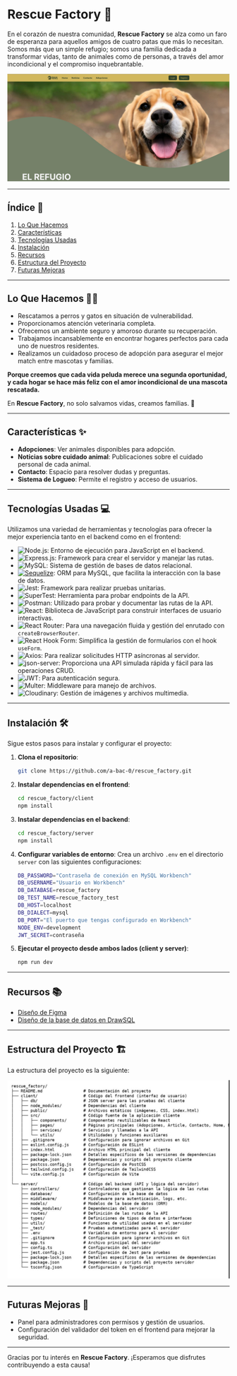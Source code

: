 # Rescue Factory 🐾

En el corazón de nuestra comunidad, **Rescue Factory** se alza como un faro de esperanza para aquellos amigos de cuatro patas que más lo necesitan. Somos más que un simple refugio; somos una familia dedicada a transformar vidas, tanto de animales como de personas, a través del amor incondicional y el compromiso inquebrantable.

![Home Rescue Factory](./client/src/assets/images/homeRescueFactory.jpg)

---

## Índice 📑

1. [Lo Que Hacemos](#lo-que-hacemos)
2. [Características](#características)
3. [Tecnologías Usadas](#tecnologías-usadas)
4. [Instalación](#instalación)
5. [Recursos](#recursos)
6. [Estructura del Proyecto](#estructura-del-proyecto)
7. [Futuras Mejoras](#futuras-mejoras)

---

## Lo Que Hacemos 🐶🐱

- Rescatamos a perros y gatos en situación de vulnerabilidad.
- Proporcionamos atención veterinaria completa.
- Ofrecemos un ambiente seguro y amoroso durante su recuperación.
- Trabajamos incansablemente en encontrar hogares perfectos para cada uno de nuestros residentes.
- Realizamos un cuidadoso proceso de adopción para asegurar el mejor match entre mascotas y familias.

**Porque creemos que cada vida peluda merece una segunda oportunidad, y cada hogar se hace más feliz con el amor incondicional de una mascota rescatada.**

En **Rescue Factory**, no solo salvamos vidas, creamos familias. 💖

---

## Características ✨

- **Adopciones**: Ver animales disponibles para adopción.
- **Noticias sobre cuidado animal**: Publicaciones sobre el cuidado personal de cada animal.
- **Contacto**: Espacio para resolver dudas y preguntas.
- **Sistema de Logueo**: Permite el registro y acceso de usuarios.

---

## Tecnologías Usadas 💻

Utilizamos una variedad de herramientas y tecnologías para ofrecer la mejor experiencia tanto en el backend como en el frontend:

- ![Node.js](https://img.shields.io/badge/Node.js-green?style=for-the-badge&logo=node.js&logoColor=white): Entorno de ejecución para JavaScript en el backend.
- ![Express.js](https://img.shields.io/badge/Express.js-4DB33A?style=for-the-badge&logo=express&logoColor=white): Framework para crear el servidor y manejar las rutas.
- ![MySQL](https://img.shields.io/badge/MySQL-4479A1?style=for-the-badge&logo=mysql&logoColor=white): Sistema de gestión de bases de datos relacional.
- [![Sequelize](https://img.shields.io/badge/Sequelize-5272B4?style=for-the-badge&logo=sequelize&logoColor=white)](https://sequelize.org/): ORM para MySQL, que facilita la interacción con la base de datos.
- ![Jest](https://img.shields.io/badge/Jest-C21325?style=for-the-badge&logo=jest&logoColor=white): Framework para realizar pruebas unitarias.
- ![SuperTest](https://img.shields.io/badge/SuperTest-00BFFF?style=for-the-badge&logo=testing-library&logoColor=white): Herramienta para probar endpoints de la API.
- ![Postman](https://img.shields.io/badge/Postman-FF6C37?style=for-the-badge&logo=postman&logoColor=white): Utilizado para probar y documentar las rutas de la API.
- ![React](https://img.shields.io/badge/React-blue?style=for-the-badge&logo=react&logoColor=white): Biblioteca de JavaScript para construir interfaces de usuario interactivas.
- ![React Router](https://img.shields.io/badge/React_Router-CA4245?style=for-the-badge&logo=react-router&logoColor=white): Para una navegación fluida y gestión del enrutado con `createBrowserRouter`.
- ![React Hook Form](https://img.shields.io/badge/React--Hook--Form-EC5990?style=for-the-badge&logo=react-hook-form&logoColor=white): Simplifica la gestión de formularios con el hook `useForm`.
- ![Axios](https://img.shields.io/badge/Axios-5A29E4?style=for-the-badge&logo=axios&logoColor=white): Para realizar solicitudes HTTP asíncronas al servidor.
- ![json-server](https://img.shields.io/badge/json--server-323330?style=for-the-badge&logo=json&logoColor=white): Proporciona una API simulada rápida y fácil para las operaciones CRUD.
- ![JWT](https://img.shields.io/badge/JWT-000000?style=for-the-badge&logo=json-web-tokens&logoColor=white): Para autenticación segura.
- ![Multer](https://img.shields.io/badge/Multer-FF7A3F?style=for-the-badge&logoColor=white): Middleware para manejo de archivos.
- ![Cloudinary](https://img.shields.io/badge/Cloudinary-3448C5?style=for-the-badge&logo=cloudinary&logoColor=white): Gestión de imágenes y archivos multimedia.


---

## Instalación 🛠️

Sigue estos pasos para instalar y configurar el proyecto:

1. **Clona el repositorio**:

    ```bash
    git clone https://github.com/a-bac-0/rescue_factory.git
    ```

2. **Instalar dependencias en el frontend**:

    ```bash
    cd rescue_factory/client
    npm install
    ```

3. **Instalar dependencias en el backend**:

    ```bash
    cd rescue_factory/server
    npm install
    ```

4. **Configurar variables de entorno**:
    Crea un archivo `.env` en el directorio `server` con las siguientes configuraciones:

    ```bash
    DB_PASSWORD="Contraseña de conexión en MySQL Workbench"
    DB_USERNAME="Usuario en Workbench"
    DB_DATABASE=rescue_factory
    DB_TEST_NAME=rescue_factory_test
    DB_HOST=localhost
    DB_DIALECT=mysql
    DB_PORT="El puerto que tengas configurado en Workbench"
    NODE_ENV=development
    JWT_SECRET=contraseña
    ```

5. **Ejecutar el proyecto desde ambos lados (client y server)**:

    ```bash
    npm run dev
    ```

---

## Recursos 📚

- [Diseño de Figma](https://www.figma.com/design/hum3ez7t62ML2RKGUHKgV0/Rescue-Factory?node-id=29-13&node-type=canvas&t=4j8HTuJP0Mtnrd0Q-0)
- [Diseño de la base de datos en DrawSQL](https://drawsql.app/teams/factoria-8/diagrams/rescue-factory)

---

## Estructura del Proyecto 🏗️

La estructura del proyecto es la siguiente:

![Estructura del proyecto](./client/src/assets/images/estructura.jpg)

---

## Futuras Mejoras 🚀

- Panel para administradores con permisos y gestión de usuarios.
- Configuración del validador del token en el frontend para mejorar la seguridad.

---

Gracias por tu interés en **Rescue Factory**. ¡Esperamos que disfrutes contribuyendo a esta causa!
